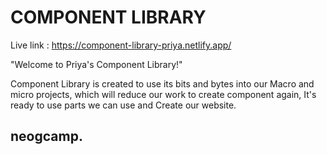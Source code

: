 # COMPONENT LIBRARY
Live link : https://component-library-priya.netlify.app/

"Welcome to Priya's Component Library!"

Component Library is created to use its bits and bytes into our Macro and micro projects, which will reduce our work to create component again, It's ready to use parts we can use and Create our website.
## neogcamp.

